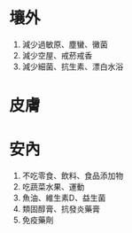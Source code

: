 # 壤外
1. 減少過敏原、塵蠻、黴菌
2. 減少空屋、戒菸戒香
3. 減少細菌、抗生素、漂白水浴
# 皮膚
# 安內
1. 不吃零食、飲料、食品添加物
2. 吃蔬菜水果、運動
3. 魚油、維生素D、益生菌
4. 類固醇膏、抗發炎藥膏
5. 免疫藥劑